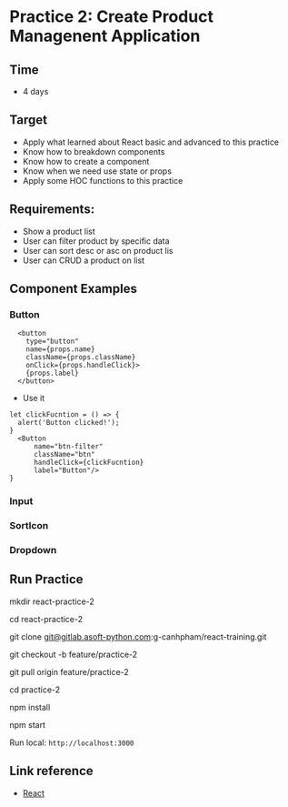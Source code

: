 # Practice 2: Create Product Managenent Application

## Time
* 4 days

## Target
* Apply what learned about React basic and advanced to this practice
* Know how to breakdown components
* Know how to create a component
* Know when we need use state or props
* Apply some HOC functions to this practice

## Requirements:
* Show a product list
* User can filter product by specific data
* User can sort desc or asc on product lis
* User can CRUD a product on list

## Component Examples
### Button
```
  <button
    type="button"
    name={props.name}
    className={props.className}
    onClick={props.handleClick}>
    {props.label}
  </button>
```
* Use it
```
let clickFucntion = () => {
  alert('Button clicked!');
}
  <Button
      name="btn-filter"
      className="btn"
      handleClick={clickFucntion}
      label="Button"/>
}
```
### Input
### SortIcon
### Dropdown

## Run Practice

mkdir react-practice-2

cd react-practice-2

git clone git@gitlab.asoft-python.com:g-canhpham/react-training.git

git checkout -b feature/practice-2

git pull origin feature/practice-2

cd practice-2

npm install

npm start

Run local: `http://localhost:3000`

## Link reference
* [React](https://facebook.github.io/react)
